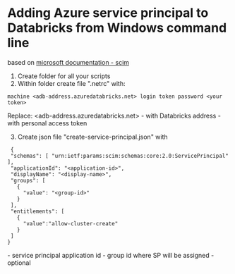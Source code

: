 # Adding Azure service principal to Databricks from Windows command line
based on [microsoft documentation - scim](https://docs.microsoft.com/en-us/azure/databricks/dev-tools/api/latest/scim/scim-sp)


1. Create folder for all your scripts 
2. Within folder create file ".netrc" with:
```
machine <adb-address.azuredatabricks.net> login token password <your token>
```
Replace:
<adb-address.azuredatabricks.net> - with Databricks address
<your token> - with personal access token
  
 3. Create json file "create-service-principal.json" with 
  
 ```
  {
  "schemas": [ "urn:ietf:params:scim:schemas:core:2.0:ServicePrincipal" ],
  "applicationId": "<application-id>",
  "displayName": "<display-name>",
  "groups": [
    {
      "value": "<group-id>"
    }
  ],
  "entitlements": [
    {
      "value":"allow-cluster-create"
    }
  ]
}
```
<application-id> - service principal application id
<group-id> - group id where SP will be assigned 
<display-name> - optional
  
  
